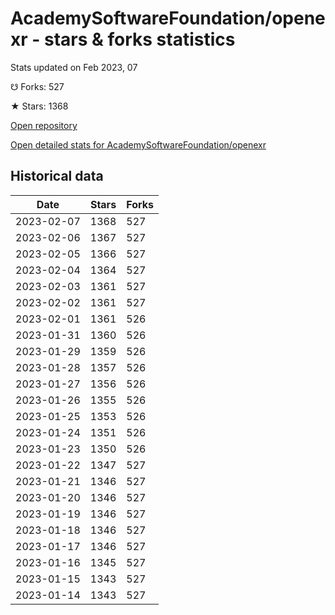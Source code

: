 # AcademySoftwareFoundation/openexr - stars & forks statistics

Stats updated on Feb 2023, 07

☋ Forks: 527

★ Stars: 1368

[Open repository](https://github.com/AcademySoftwareFoundation/openexr)

[Open detailed stats for AcademySoftwareFoundation/openexr](https://reviewgithub.com/rep/AcademySoftwareFoundation/openexr)

## Historical data
| Date | Stars | Forks |
|------|-------|-------|
| 2023-02-07 | 1368 | 527 | 
| 2023-02-06 | 1367 | 527 | 
| 2023-02-05 | 1366 | 527 | 
| 2023-02-04 | 1364 | 527 | 
| 2023-02-03 | 1361 | 527 | 
| 2023-02-02 | 1361 | 527 | 
| 2023-02-01 | 1361 | 526 | 
| 2023-01-31 | 1360 | 526 | 
| 2023-01-29 | 1359 | 526 | 
| 2023-01-28 | 1357 | 526 | 
| 2023-01-27 | 1356 | 526 | 
| 2023-01-26 | 1355 | 526 | 
| 2023-01-25 | 1353 | 526 | 
| 2023-01-24 | 1351 | 526 | 
| 2023-01-23 | 1350 | 526 | 
| 2023-01-22 | 1347 | 527 | 
| 2023-01-21 | 1346 | 527 | 
| 2023-01-20 | 1346 | 527 | 
| 2023-01-19 | 1346 | 527 | 
| 2023-01-18 | 1346 | 527 | 
| 2023-01-17 | 1346 | 527 | 
| 2023-01-16 | 1345 | 527 | 
| 2023-01-15 | 1343 | 527 | 
| 2023-01-14 | 1343 | 527 | 

